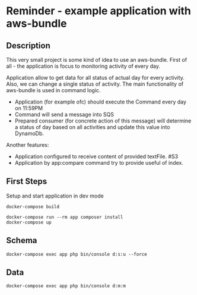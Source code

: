 # Reminder - example application with aws-bundle

## Description
This very small project is some kind of idea to use an aws-bundle.
First of all - the application is focus to monitoring activity of every day. 

Application allow to get data for all status of actual day for every activity. Also, we can change a single status of activity. 
The main functionality of aws-bundle is used in command logic.
- Application (for example ofc) should execute the Command every day on 11:59PM
- Command will send a message into SQS
- Prepared consumer (for concrete action of this message) will determine a status of day based on all activities and update this value into DynamoDb. 

Another features:
- Application configured to receive content of provided textFile. #S3
- Application by app:compare command try to provide useful of index. 

## First Steps
Setup and start application in dev mode
```shell script
docker-compose build
```

```shell script
docker-compose run --rm app composer install
docker-compose up
```

## Schema
```shell script
docker-compose exec app php bin/console d:s:u --force
```

## Data
```shell script
docker-compose exec app php bin/console d:m:m
```
